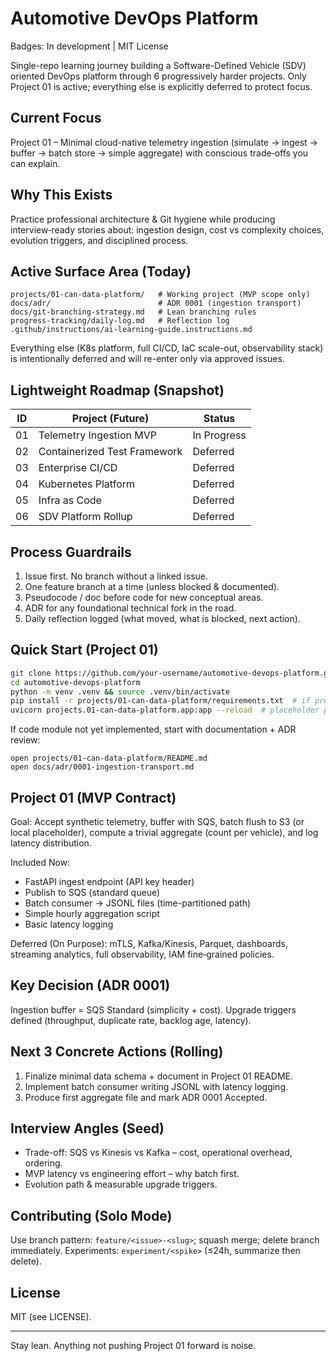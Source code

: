 # Automotive DevOps Platform

Badges: In development | MIT License

Single-repo learning journey building a Software-Defined Vehicle (SDV) oriented DevOps platform through 6 progressively harder projects. Only Project 01 is active; everything else is explicitly deferred to protect focus.

## Current Focus
Project 01 – Minimal cloud-native telemetry ingestion (simulate → ingest → buffer → batch store → simple aggregate) with conscious trade‑offs you can explain.

## Why This Exists
Practice professional architecture & Git hygiene while producing interview‑ready stories about: ingestion design, cost vs complexity choices, evolution triggers, and disciplined process.

## Active Surface Area (Today)
```
projects/01-can-data-platform/   # Working project (MVP scope only)
docs/adr/                        # ADR 0001 (ingestion transport)
docs/git-branching-strategy.md   # Lean branching rules
progress-tracking/daily-log.md   # Reflection log
.github/instructions/ai-learning-guide.instructions.md
```

Everything else (K8s platform, full CI/CD, IaC scale-out, observability stack) is intentionally deferred and will re-enter only via approved issues.

## Lightweight Roadmap (Snapshot)
| ID | Project (Future) | Status |
|----|------------------|--------|
| 01 | Telemetry Ingestion MVP | In Progress |
| 02 | Containerized Test Framework | Deferred |
| 03 | Enterprise CI/CD | Deferred |
| 04 | Kubernetes Platform | Deferred |
| 05 | Infra as Code | Deferred |
| 06 | SDV Platform Rollup | Deferred |

## Process Guardrails
1. Issue first. No branch without a linked issue.
2. One feature branch at a time (unless blocked & documented).
3. Pseudocode / doc before code for new conceptual areas.
4. ADR for any foundational technical fork in the road.
5. Daily reflection logged (what moved, what is blocked, next action).

## Quick Start (Project 01)
```bash
git clone https://github.com/your-username/automotive-devops-platform.git
cd automotive-devops-platform
python -m venv .venv && source .venv/bin/activate
pip install -r projects/01-can-data-platform/requirements.txt  # if present
uvicorn projects.01-can-data-platform.app:app --reload  # placeholder path; adjust once module exists
```
If code module not yet implemented, start with documentation + ADR review:
```
open projects/01-can-data-platform/README.md
open docs/adr/0001-ingestion-transport.md
```

## Project 01 (MVP Contract)
Goal: Accept synthetic telemetry, buffer with SQS, batch flush to S3 (or local placeholder), compute a trivial aggregate (count per vehicle), and log latency distribution.

Included Now:
* FastAPI ingest endpoint (API key header)
* Publish to SQS (standard queue)
* Batch consumer -> JSONL files (time-partitioned path)
* Simple hourly aggregation script
* Basic latency logging

Deferred (On Purpose): mTLS, Kafka/Kinesis, Parquet, dashboards, streaming analytics, full observability, IAM fine‑grained policies.

## Key Decision (ADR 0001)
Ingestion buffer = SQS Standard (simplicity + cost). Upgrade triggers defined (throughput, duplicate rate, backlog age, latency).

## Next 3 Concrete Actions (Rolling)
1. Finalize minimal data schema + document in Project 01 README.
2. Implement batch consumer writing JSONL with latency logging.
3. Produce first aggregate file and mark ADR 0001 Accepted.

## Interview Angles (Seed)
* Trade-off: SQS vs Kinesis vs Kafka – cost, operational overhead, ordering.
* MVP latency vs engineering effort – why batch first.
* Evolution path & measurable upgrade triggers.

## Contributing (Solo Mode)
Use branch pattern: `feature/<issue>-<slug>`; squash merge; delete branch immediately. Experiments: `experiment/<spike>` (≤24h, summarize then delete).

## License
MIT (see LICENSE).

---
Stay lean. Anything not pushing Project 01 forward is noise.

